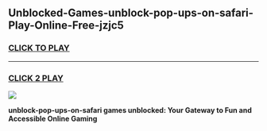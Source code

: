 
## Unblocked-Games-unblock-pop-ups-on-safari-Play-Online-Free-jzjc5
<h3>
<a href="https://premium76.site?title=unblock-pop-ups-on-safari&ref=26A">CLICK TO PLAY</a></h3>
<hr>

<h3>
<a href="https://premium76.site?title=unblock-pop-ups-on-safari&ref=26A">CLICK 2 PLAY</a>
  
</h3>

<a href="https://premium76.site?title=unblock-pop-ups-on-safari&ref=26A"><img src="https://clearcache.store/games.png"></a>


**unblock-pop-ups-on-safari games unblocked: Your Gateway to Fun and Accessible Online Gaming**
